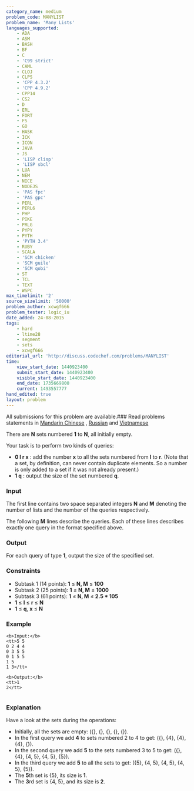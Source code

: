 ```yaml
---
category_name: medium
problem_code: MANYLIST
problem_name: 'Many Lists'
languages_supported:
    - ADA
    - ASM
    - BASH
    - BF
    - C
    - 'C99 strict'
    - CAML
    - CLOJ
    - CLPS
    - 'CPP 4.3.2'
    - 'CPP 4.9.2'
    - CPP14
    - CS2
    - D
    - ERL
    - FORT
    - FS
    - GO
    - HASK
    - ICK
    - ICON
    - JAVA
    - JS
    - 'LISP clisp'
    - 'LISP sbcl'
    - LUA
    - NEM
    - NICE
    - NODEJS
    - 'PAS fpc'
    - 'PAS gpc'
    - PERL
    - PERL6
    - PHP
    - PIKE
    - PRLG
    - PYPY
    - PYTH
    - 'PYTH 3.4'
    - RUBY
    - SCALA
    - 'SCM chicken'
    - 'SCM guile'
    - 'SCM qobi'
    - ST
    - TCL
    - TEXT
    - WSPC
max_timelimit: '2'
source_sizelimit: '50000'
problem_author: xcwgf666
problem_tester: logic_iu
date_added: 24-08-2015
tags:
    - hard
    - ltime28
    - segment
    - sets
    - xcwgf666
editorial_url: 'http://discuss.codechef.com/problems/MANYLIST'
time:
    view_start_date: 1440923400
    submit_start_date: 1440923400
    visible_start_date: 1440923400
    end_date: 1735669800
    current: 1493557777
hand_edited: true
layout: problem
---
```

All submissions for this problem are available.###  Read problems statements in [Mandarin Chinese](http://www.codechef.com/download/translated/LTIME28/mandarin/MANYLIST.pdf) , [Russian](http://www.codechef.com/download/translated/LTIME28/russian/MANYLIST.pdf) and [Vietnamese](http://www.codechef.com/download/translated/LTIME28/vietnamese/MANYLIST.pdf)

There are **N** sets numbered **1** to **N**, all initially empty.

Your task is to perform two kinds of queries:

- **0 l r x** : add the number **x** to all the sets numbered from **l** to **r**. (Note that a set, by definition, can never contain duplicate elements. So a number is only added to a set if it was not already present.)
- **1 q** : output the size of the set numbered **q**.

### Input

The first line contains two space separated integers **N** and **M** denoting the number of lists and the number of the queries respectively.

The following **M** lines describe the queries. Each of these lines describes exactly one query in the format specified above.

### Output

For each query of type **1**, output the size of the specified set.

### Constraints

- Subtask 1 (14 points): **1** ≤ **N, M** ≤ **100**
- Subtask 2 (25 points): **1** ≤ **N, M** ≤ **1000**
- Subtask 3 (61 points): **1** ≤ **N, M** ≤ **2.5 \* 105**
- **1** ≤ **l** ≤ **r** ≤ **N**
- **1** ≤ **q**, **x** ≤ **N**

### Example

```
<b>Input:</b>
<tt>5 5
0 2 4 4
0 3 5 5
0 1 5 5
1 5
1 3</tt>

<b>Output:</b>
<tt>1
2</tt>


```
### Explanation

Have a look at the sets during the operations:

- Initially, all the sets are empty: ({}, {}, {}, {}, {}).
- In the first query we add **4** to sets numbered 2 to 4 to get: ({}, {4}, {4}, {4}, {}).
- In the second query we add **5** to the sets numbered 3 to 5 to get: ({}, {4}, {4, 5}, {4, 5}, {5}).
- In the third query we add **5** to all the sets to get: ({5}, {4, 5}, {4, 5}, {4, 5}, {5}).
- The **5**th set is {5}, its size is **1**.
- The **3**rd set is {4, 5}, and its size is **2**.